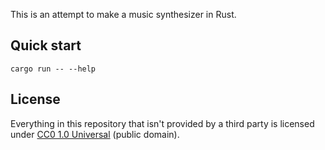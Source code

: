 This is an attempt to make a music synthesizer in Rust.

## Quick start

```
cargo run -- --help
```

## License

Everything in this repository that isn't provided by a third party is licensed under [CC0 1.0 Universal](./LICENSE.md) (public domain).
